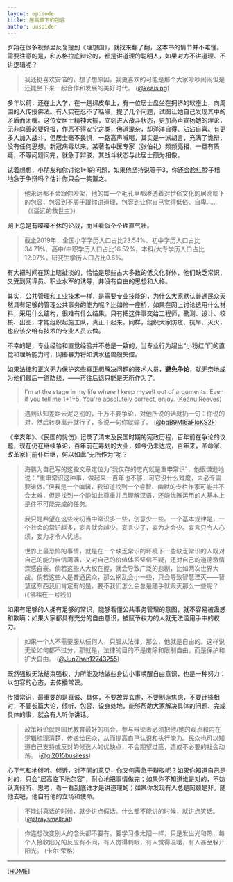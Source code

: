 ```yaml
---
layout: episode
title: 居高临下的包容
author: uuspider
---
```

罗翔在很多视频里反复提到《理想国》，就找来翻了翻，这本书的情节并不难懂。需要注意的是，和苏格拉底辩论的，都是讲道理的聪明人，如果对方不讲道理、不讲逻辑呢？

> 我还挺喜欢安倍的，想了想原因，我更喜欢的可能是那个大家吵吵闹闹但是还能坐下来一起合作和发展的美好时代。 ([@keaising][ref01])

多年以前，还在上大学，在一趟绿皮车上，有一位居士盘坐在拥挤的软座上，向周围的人传授佛法。有人实在忍不了聒噪，提了几个问题，试图让她自己发现其中的矛盾而闭嘴。这位女居士精神大振，立刻进入战斗状态，更加高声宣扬她的理论，无非向善必要好报，作恶不得安宁之类，佛道混杂，却洋洋自得、沾沾自喜。有更多人加入战斗，但居士毫不畏惧，一路高声喊喝，其实是一派胡言，充满了诡辩，没有任何思想。新冠病毒以来，某著名中医专家（张伯礼）频频亮相，一旦有质疑，不等问题问完，就急于辩驳，其战斗状态与此居士颇为相像。

试着想想，小朋友和你讨论1+1的问题，如果他坚持说等于3，你还会脸红脖子粗地急于争辩吗？估计你只会一笑置之。

 > 他永远都不会跟你吵架，他的每一个毛孔里都渗透着对世俗文化的居高临下的包容，包容到不屑于跟你讲道理，包容到让你自己觉得低俗、自卑…… （《遥远的救世主》）

 网上总是有喋喋不休的论战，而且看似个个理直气壮。

> 截止2019年，全国小学学历人口占比23.54%、初中学历人口占比34.71%、高中/中职学历人口占比16.52%，本科/大专学历人口占比12.97%，研究生学历人口占比0.6%。

有大把时间在网上瞎扯淡的，恰恰是那些占大多数的低文化群体，他们缺乏常识，又受到网评员、职业水军的诱导，并没有自由的思想和人格。

其实，公共管理和工业技术一样，是需要专业技能的，为什么大家默认普通民众天然具有足够的管理公共事务的能力呢？比如修一座桥，如果在网上讨论选用什么材料，采用什么结构，很难有什么结果。只有把这件事交给工程师，勘测、设计、校核、出图，才能组织起施工队，真正干起来。同样，组织大家防疫、抗旱、灭火，也应该交给有技术的专业人员去做。

不幸的是，专业经验和直觉经验并不总是一致的，当专业行为超出“小粉红”们的直觉和理解能力时，网络暴力将如洪水猛兽般失控。

如果法律和正义无力保护这些真正想解决问题的技术人员，**避免争论**，就无奈地成为他们最后一道防线，——再往后退只能是无所作为了。

> I'm at the stage in my life where I keep myself out of arguments. Even if you tell me 1+1=5. You're absolutely correct, enjoy. (Keanu Reeves)

> 遇到认知差距云泥之别的，千万不要争论，对他所说的话就扔一句：你说的对。然后转身离开就行了，多说一句你就输了。 ([@bqB9Ml6aFloKS2F][ref05])

《辛亥年》、《民国的忧伤》记录了清末及民国时期的宪政历程，百年前在争论的议题，现在仍在继续争论，百年前在筹划的大业，如今仍未达成，百年来，革命家、改革家们前仆后继，何以如此“无所作为”呢？

> 海鹏为自己写的这些文章定位为“我仅存的志向就是重申常识”，他很谦逊地说：“重申常识这种事，做起来一百年也不够，可它没什么难度，未必专需要谁做。”但我是一个编辑，我知道找到一个睿智、幽默的专栏作家可能并不会太难，但是找到一个能如此尊重并且理解汉语，还能优雅运用的人基本上是件不可能完成的任务。
>
> 我只是希望在这些唠叨当中常识多一些，创意少一些。一个基本规律是，一个社会的常识越多，妄言就会越少。妄言少了，妄为才会少。妄言只令人心烦，妄为才令人忧虑。
>
> 世界上最恐怖的事情，就是在一个缺乏常识的环境下一些缺乏常识的人既对自己的能力自信满满，又对自己的价值体系坚信不疑，还对自己的道德激情深感自豪。倘若这些人大权在握，就会导致广泛的悲剧，比如两次世界大战。倘若这些人是普通民众，那么祸乱会小一些，只会导致智慧湮灭——智慧这东西我们肯定有的是，要不我们怎么会总是随手就毁灭那么一些呢？ (《佛祖在一号线》)

如果有足够的人拥有足够的常识，能够看懂公共事务管理的意图，就不容易被蛊惑和欺瞒；如果大家都具有充分的自由意识，被赋予权力的人就无法滥用手中的权力。

> 如果一个人不需要服从任何人，只服从法律，那么，他就是自由的。这样说无论如何都不过分，那就是，法律的目的不是废除和限制自由，而是保护和扩大自由。 ([@JunZhan12743255][ref02])

既然强权无法结束强权，力所能及地做些身边小事唤醒自由意识，也是一种努力：以包容的心态，去传播常识。

传播常识，最重要的是真诚、具体，不要故弄玄虚，不要制造焦虑，不要针锋相对，不要长篇大论，倾听、包容、设身处地，能够帮助大家解决具体的问题、完成具体的事，就会有人听你讲话。

> 政策辩论就是国民教育最好的机会。参与辩论者必须把他/她的观点和内在逻辑梳理清楚，传递给民众，从而提高自己认识和执行能力。民众也可以知道自己支持或反对的候选人的优缺点，不会期望过高，造成不必要的社会动荡。 ([@gl2015busiless][ref03])

心平气和地倾听、倾诉，对不同的意见，你又何需急于辩驳呢？如果你知道自己是对的，只会“居高临下地包容”，耐心地把事情做完；如果你不知道谁是对的，不妨认真倾听、思考，看一看到底谁才是讲道理的；如果你发现有人总是罔顾是非，随他去吧，他自有他的立场和使命。

> 不能讲真话的时候，就少讲点假话。什么都不能讲的时候，就讲点笑话。 ([@straysmallcat][ref04])

> 你连想改变别人的念头都不要有。要学习像太阳一样，只是发出光和热，每个人接收阳光的反应有不同，有人觉得刺眼，有人觉得温暖，有人甚至躲开阳光。 (卡尔·荣格)

***

[[HOME][episode]]

[episode]:http://about.uuspider.com/2019/06/02/episodeindex.html
[ref01]:https://twitter.com/keaising/status/1545247732574564352
[ref02]:https://twitter.com/JunZhan12743255/status/1568268254258561027
[ref03]:https://twitter.com/Eurasch/status/1542618530440712192
[ref04]:https://twitter.com/straysmallcat/status/1568786151745679361
[ref05]:https://twitter.com/bqB9Ml6aFloKS2F/status/1576850931307532289
